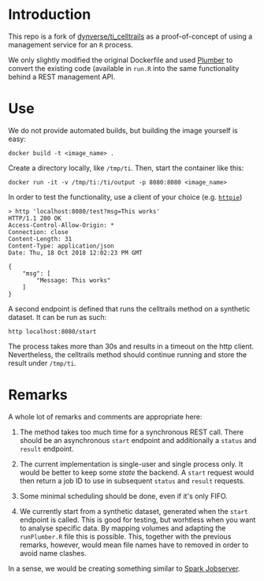 # Introduction

This repo is a fork of [dynverse/ti_celltrails](https://github.com/dynverse/ti_celltrails) as a proof-of-concept of using a management service for an `R` process.

We only slightly modified the original Dockerfile and used [Plumber](https://www.rplumber.io/) to convert the existing code (available in `run.R` into the same functionality behind a REST management API.

# Use

We do not provide automated builds, but building the image yourself is easy:

	docker build -t <image_name> .

Create a directory locally, like `/tmp/ti`. Then, start the container like this:

	docker run -it -v /tmp/ti:/ti/output -p 8080:8080 <image_name>

In order to test the functionality, use a client of your choice (e.g. [`httpie`](https://httpie.org/))

```
> http 'localhost:8080/test?msg=This works'
HTTP/1.1 200 OK
Access-Control-Allow-Origin: *
Connection: close
Content-Length: 31
Content-Type: application/json
Date: Thu, 18 Oct 2018 12:02:23 PM GMT

{
    "msg": [
        "Message: This works"
    ]
}
```

A second endpoint is defined that runs the celltrails method on a synthetic
dataset. It can be run as such:

	http localhost:8080/start

The process takes more than 30s and results in a timeout on the http client.
Nevertheless, the celltrails method should continue running and store the
result under `/tmp/ti`.

# Remarks

A whole lot of remarks and comments are appropriate here:

1. The method takes too much time for a synchronous REST call. There should be
an asynchronous `start` endpoint and additionally a `status` and `result`
endpoint.

2. The current implementation is single-user and single process only. It would
be better to keep some _state_ the backend. A `start` request would then
return a job ID to use in subsequent `status` and `result` requests.

3. Some minimal scheduling should be done, even if it's only FIFO.

4. We currently start from a synthetic dataset, generated when the `start`
endpoint is called. This is good for testing, but worhtless when you want to
analyse specific data. By mapping volumes and adapting the `runPlumber.R` file
this is possible. This, together with the previous remarks, however, would
mean file names have to removed in order to avoid name clashes.

In a sense, we would be creating something similar to [Spark Jobserver](https://github.com/spark-jobserver/spark-jobserver).


